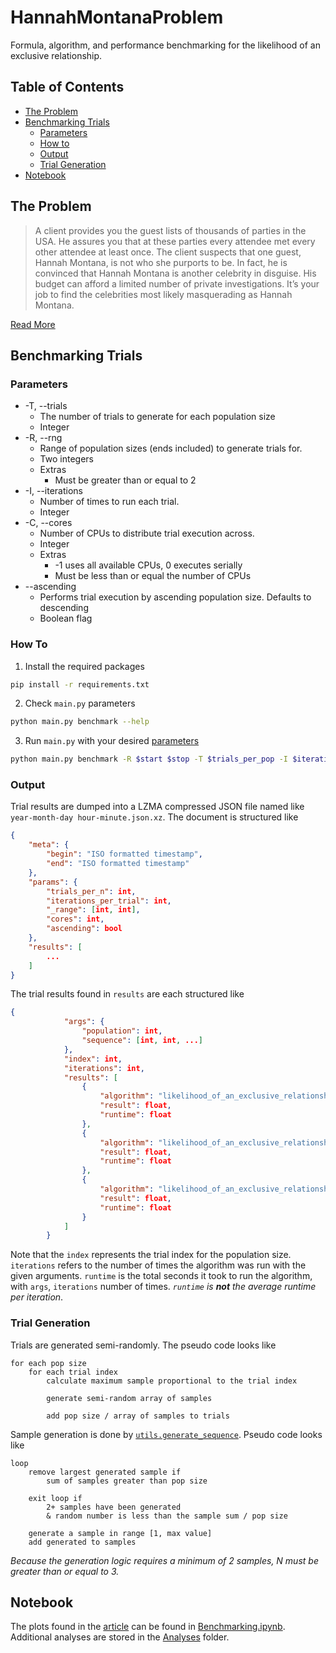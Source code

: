 # HannahMontanaProblem

Formula, algorithm, and performance benchmarking for the likelihood of an exclusive relationship.

## Table of Contents

- [The Problem](#the-problem)
- [Benchmarking Trials](#benchmarking-trials)
  - [Parameters](#parameters)
  - [How to](#how-to)
  - [Output](#output)
  - [Trial Generation](#trial-generation)
- [Notebook](#notebook)

## The Problem

> A client provides you the guest lists of thousands of parties in the USA. He assures you that at these parties every attendee met every other attendee at least once. The client suspects that one guest, Hannah Montana, is not who she purports to be. In fact, he is convinced that Hannah Montana is another celebrity in disguise. His budget can afford a limited number of private investigations. It’s your job to find the celebrities most likely masquerading as Hannah Montana.

[Read More](https://www.tarro.work/code/the-hannah-montana-problem)

## Benchmarking Trials

### Parameters

- -T, --trials
  - The number of trials to generate for each population size
  - Integer
- -R, --rng
  - Range of population sizes (ends included) to generate trials for.
  - Two integers
  - Extras
    - Must be greater than or equal to 2
- -I, --iterations
  - Number of times to run each trial.
  - Integer
- -C, --cores
  - Number of CPUs to distribute trial execution across.
  - Integer
  - Extras
    - -1 uses all available CPUs, 0 executes serially
    - Must be less than or equal the number of CPUs
- --ascending
  - Performs trial execution by ascending population size. Defaults to descending
  - Boolean flag

### How To

1. Install the required packages

```bash
pip install -r requirements.txt
```

2. Check `main.py` parameters

```bash
python main.py benchmark --help
```

3. Run `main.py` with your desired [parameters](#parameters)

```bash
python main.py benchmark -R $start $stop -T $trials_per_pop -I $iterations_per_trial
```

### Output

Trial results are dumped into a LZMA compressed JSON file named like `year-month-day hour-minute.json.xz`. The document is structured like

```json
{
    "meta": {
        "begin": "ISO formatted timestamp",
        "end": "ISO formatted timestamp"
    },
    "params": {
        "trials_per_n": int,
        "iterations_per_trial": int,
        "_range": [int, int],
        "cores": int,
        "ascending": bool
    },
    "results": [
        ...
    ]
}
```

The trial results found in `results` are each structured like

```json
{
            "args": {
                "population": int,
                "sequence": [int, int, ...]
            },
            "index": int,
            "iterations": int,
            "results": [
                {
                    "algorithm": "likelihood_of_an_exclusive_relationship_not_optimized",
                    "result": float,
                    "runtime": float
                },
                {
                    "algorithm": "likelihood_of_an_exclusive_relationship_algebraically_optimized",
                    "result": float,
                    "runtime": float
                },
                {
                    "algorithm": "likelihood_of_an_exclusive_relationship_completely_optimized",
                    "result": float,
                    "runtime": float
                }
            ]
        }
```

Note that the `index` represents the trial index for the population size. `iterations` refers to the number of times the algorithm was run with the given arguments. `runtime` is the total seconds it took to run the algorithm, with `args`, `iterations` number of times. *`runtime` is **not** the average runtime per iteration*.

### Trial Generation

Trials are generated semi-randomly. The pseudo code looks like

```text
for each pop size
    for each trial index
        calculate maximum sample proportional to the trial index
    
        generate semi-random array of samples

        add pop size / array of samples to trials
```

Sample generation is done by [`utils.generate_sequence`](src/utils.py#:~:text=generate_sequence). Pseudo code looks like

```text
loop
    remove largest generated sample if
        sum of samples greater than pop size

    exit loop if
        2+ samples have been generated
        & random number is less than the sample sum / pop size

    generate a sample in range [1, max value]
    add generated to samples 
```

*Because the generation logic requires a minimum of 2 samples, $N$ must be greater than or equal to 3.*

## Notebook

The plots found in the [article](https://www.tarro.work/code/the-hannah-montana-problem) can be found in [Benchmarking.ipynb](./Benchmarking.ipynb). Additional analyses are stored in the [Analyses](/Analyses/) folder.
